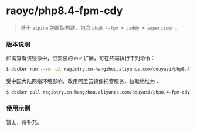 # raoyc/php8.4-fpm-cdy

>   基于 `alpine` 包原始构建，包含 `php8.4-fpm + caddy + supervisor` 。

### 版本说明

如需查看该镜像中，已安装的 `PHP` 扩展，可在终端执行下列命令：

```bash
$ docker run --rm -it registry.cn-hangzhou.aliyuncs.com/douyasi/php8.4-fpm-cdy:latest php -m
```

受中国大陆网络环境影响，改用阿里云镜像托管服务，拉取地址为：

```bash
$ docker pull registry.cn-hangzhou.aliyuncs.com/douyasi/php8.4-fpm-cdy:latest
```

### 使用示例

暂无，待补充。
